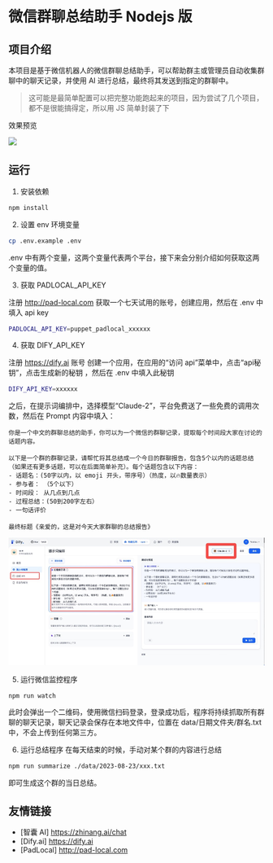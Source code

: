 # 微信群聊总结助手 Nodejs 版
## 项目介绍
本项目是基于微信机器人的微信群聊总结助手，可以帮助群主或管理员自动收集群聊中的聊天记录，并使用 AI 进行总结，最终将其发送到指定的群聊中。

> 这可能是最简单配置可以把完整功能跑起来的项目，因为尝试了几个项目，都不是很能搞得定，所以用 JS 简单封装了下

效果预览

<img src="https://github.com/aoao-eth/wechat-summarize-bot/assets/897401/f3220210-3b7e-411f-8e2e-801f82a0b5da" width="300" />

## 运行
1. 安装依赖
```bash
npm install
```
2. 设置 env 环境变量
```bash
cp .env.example .env
```
.env 中有两个变量，这两个变量代表两个平台，接下来会分别介绍如何获取这两个变量的值。

3. 获取 PADLOCAL_API_KEY

注册 http://pad-local.com 获取一个七天试用的账号，创建应用，然后在 .env 中填入 api key
```bash
PADLOCAL_API_KEY=puppet_padlocal_xxxxxx
```


4. 获取 DIFY_API_KEY 

注册 https://dify.ai 账号
创建一个应用，在应用的“访问 api”菜单中，点击“api秘钥”，点击生成新的秘钥 ，然后在 .env 中填入此秘钥
```bash
DIFY_API_KEY=xxxxxx
```
之后，在提示词编排中，选择模型“Claude-2”，平台免费送了一些免费的调用次数，然后在 Prompt 内容中填入：

```
你是一个中文的群聊总结的助手，你可以为一个微信的群聊记录，提取每个时间段大家在讨论的话题内容。

以下是一个群的群聊记录，请帮忙将其总结成一个今日的群聊报告，包含5个以内的话题总结（如果还有更多话题，可以在后面简单补充）。每个话题包含以下内容：
- 话题名：(50字以内，以 emoji 开头，带序号）（热度，以🔥数量表示）
- 参与者： （5个以下）
- 时间段： 从几点到几点
- 过程总结：(50到200字左右）
- 一句话评价

最终标题《亲爱的，这是对今天大家群聊的总结报告》
```

![](./1.jpg)

5. 运行微信监控程序
```bash
npm run watch
```
此时会弹出一个二维码，使用微信扫码登录，登录成功后，程序将持续抓取所有群聊的聊天记录，聊天记录会保存在本地文件中，位置在 data/日期文件夹/群名.txt 中，不会上传到任何第三方。

6. 运行总结程序
在每天结束的时候，手动对某个群的内容进行总结
```bash
npm run summarize ./data/2023-08-23/xxx.txt
```

即可生成这个群的当日总结。


## 友情链接
- [智囊 AI] https://zhinang.ai/chat
- [Dify.ai] https://dify.ai
- [PadLocal] http://pad-local.com
